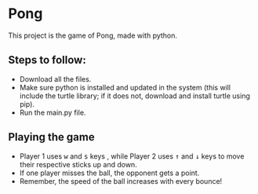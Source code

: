 # Pong

This project is the game of Pong, made with python.

## Steps to follow:
- Download all the files.
- Make sure python is installed and updated in the system (this will include the turtle library; if it does not, download and install turtle using pip).
- Run the main.py file.

## Playing the game
- Player 1 uses <kbd>w</kbd> and <kbd>s</kbd> keys , while Player 2 uses <kbd>↑</kbd> and <kbd>↓</kbd> keys to move their respective sticks up and down.
- If one player misses the ball, the opponent gets a point.
- Remember, the speed of the ball increases with every bounce!
